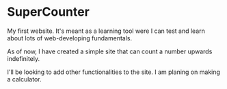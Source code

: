 # SuperCounter
My first website. It's meant as a learning tool were I can test and learn about lots of web-developing fundamentals. 

As of now, I have created a simple site that can count a number upwards indefinitely. 

I'll be looking to add other functionalities to the site. I am planing on making a calculator.
